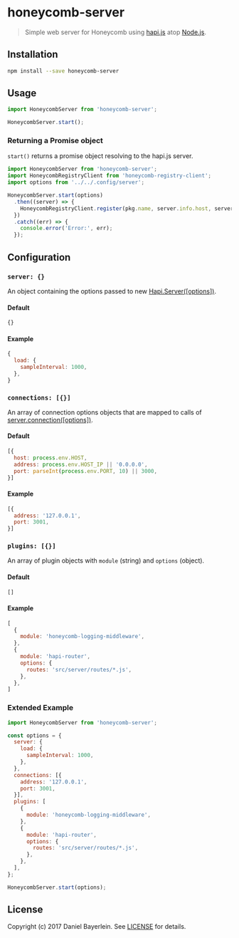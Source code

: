 # honeycomb-server

> Simple web server for Honeycomb using [hapi.js](https://hapijs.com) atop [Node.js](https://nodejs.org/).

## Installation

```bash
npm install --save honeycomb-server
```

## Usage

```javascript
import HoneycombServer from 'honeycomb-server';

HoneycombServer.start();
```

### Returning a Promise object

`start()` returns a promise object resolving to the hapi.js server.

```javascript
import HoneycombServer from 'honeycomb-server';
import HoneycombRegistryClient from 'honeycomb-registry-client';
import options from '../../.config/server';

HoneycombServer.start(options)
  .then((server) => {
    HoneycombRegistryClient.register(pkg.name, server.info.host, server.info.port);
  })
  .catch((err) => {
    console.error('Error:', err);
  });
```

## Configuration

### `server: {}`

An object containing the options passed to new [Hapi.Server([options])](https://hapijs.com/api#new-serveroptions).

#### Default

```javascript
{}
```

#### Example

```javascript
{
  load: {
    sampleInterval: 1000,
  },
}
```

### `connections: [{}]`

An array of connection options objects that are mapped to calls of [server.connection([options])](https://hapijs.com/api#serverconnectionoptions).

#### Default

```javascript
[{
  host: process.env.HOST,
  address: process.env.HOST_IP || '0.0.0.0',
  port: parseInt(process.env.PORT, 10) || 3000,
}]
```

#### Example

```javascript
[{
  address: '127.0.0.1',
  port: 3001,
}]
```

### `plugins: [{}]`

An array of plugin objects with `module` (string) and `options` (object).

#### Default

```javascript
[]
```

#### Example

```javascript
[
  {
    module: 'honeycomb-logging-middleware',
  },
  {
    module: 'hapi-router',
    options: {
      routes: 'src/server/routes/*.js',
    },
  },
]
```

### Extended Example

```javascript
import HoneycombServer from 'honeycomb-server';

const options = {
  server: {
    load: {
      sampleInterval: 1000,
    },
  },
  connections: [{
    address: '127.0.0.1',
    port: 3001,
  }],
  plugins: [
    {
      module: 'honeycomb-logging-middleware',
    },
    {
      module: 'hapi-router',
      options: {
        routes: 'src/server/routes/*.js',
      },
    },
  ],
};

HoneycombServer.start(options);
```

## License

Copyright (c) 2017 Daniel Bayerlein. See [LICENSE](../../LICENSE.md) for details.
